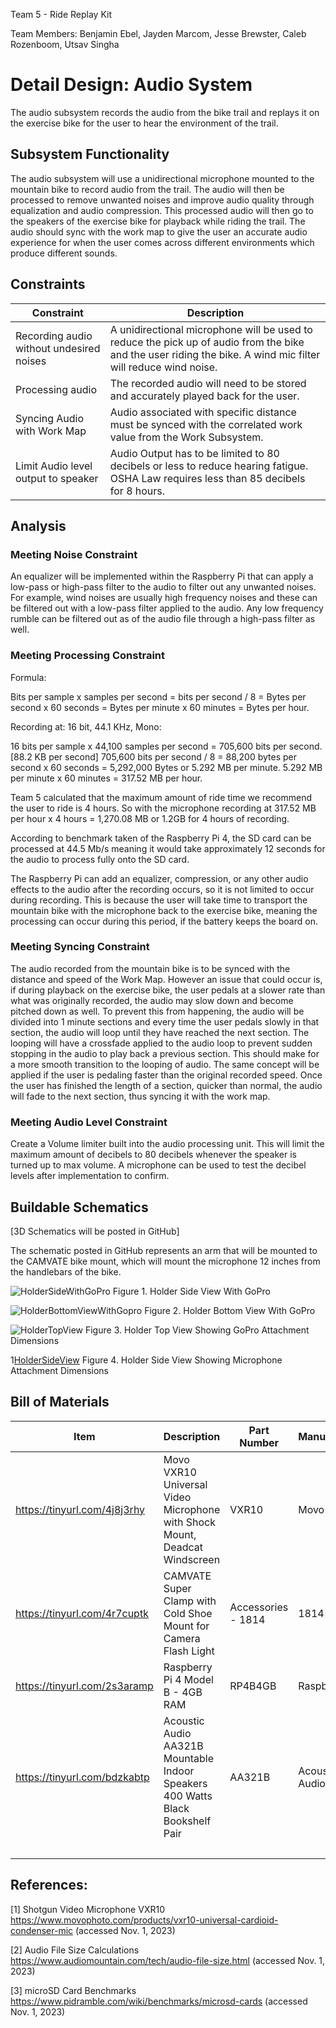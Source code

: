 Team 5 - Ride Replay Kit

Team Members: Benjamin Ebel, Jayden Marcom, Jesse Brewster, Caleb Rozenboom, Utsav Singha

# Detail Design: Audio System
The audio subsystem records the audio from the bike trail and replays it on the exercise bike for the user to hear the environment of the trail.


##  Subsystem Functionality

The audio subsystem will use a unidirectional microphone mounted to the mountain bike to record audio from the trail. The audio will then be processed to remove unwanted noises and improve audio quality through equalization and audio compression. This processed audio will then go to the speakers of the exercise bike for playback while riding the trail. The audio should sync with the work map to give the user an accurate audio experience for when the user comes across different environments which produce different sounds.

## Constraints 


|Constraint|Description|
|----------|-----------|
|Recording audio without undesired noises|A unidirectional microphone will be used to reduce the pick up of audio from the bike and the user riding the bike. A wind mic filter will reduce wind noise.|
|Processing audio|The recorded audio will need to be stored and accurately played back for the user.|
|Syncing Audio with Work Map|Audio associated with specific distance must be synced with the correlated work value from the Work Subsystem.|
|Limit Audio level output to speaker|Audio Output has to be limited to 80 decibels or less to reduce hearing fatigue. OSHA Law requires less than 85 decibels for 8 hours.|



## Analysis

### Meeting Noise Constraint
An equalizer will be implemented within the Raspberry Pi that can apply a low-pass or high-pass filter to the audio to filter out any unwanted noises. For example, wind noises are usually high frequency noises and these can be filtered out with a low-pass filter applied to the audio. Any low frequency rumble can be filtered out as of the audio file through a high-pass filter as well.

### Meeting Processing Constraint

Formula:

Bits per sample x samples per second = bits per second / 8 = Bytes per second x 60 seconds = Bytes per minute x 60 minutes = Bytes per hour.

Recording at: 16 bit, 44.1 KHz, Mono:

16 bits per sample x 44,100 samples per second = 705,600 bits per second. [88.2 KB per second]
705,600 bits per second / 8 = 88,200 bytes per second x 60 seconds = 5,292,000 Bytes or 5.292 MB per minute.
5.292 MB per minute x 60 minutes = 317.52 MB per hour.

Team 5 calculated that the maximum amount of ride time we recommend the user to ride is 4 hours. So with the microphone recording at 317.52 MB per hour x 4 hours = 1,270.08 MB or 1.2GB for 4 hours of recording.

According to benchmark taken of the Raspberry Pi 4, the SD card can be processed at 44.5 Mb/s meaning it would take approximately 12 seconds for the audio to process fully onto the SD card.

The Raspberry Pi can add an equalizer, compression, or any other audio effects to the audio after the recording occurs, so it is not limited to occur during recording. This is because the user will take time to transport the mountain bike with the microphone back to the exercise bike, meaning the processing can occur during this period, if the battery keeps the board on.

### Meeting Syncing Constraint

The audio recorded from the mountain bike is to be synced with the distance and speed of the Work Map. However an issue that could occur is, if during playback on the exercise bike, the user pedals at a slower rate than what was originally recorded, the audio may slow down and become pitched down as well. To prevent this from happening, the audio will be divided into 1 minute sections and every time the user pedals slowly in that section, the audio will loop until they have reached the next section. The looping will have a crossfade applied to the audio loop to prevent sudden stopping in the audio to play back a previous section. This should make for a more smooth transition to the looping of audio. The same concept will be applied if the user is pedaling faster than the original recorded speed. Once the user has finished the length of a section, quicker than normal, the audio will fade to the next section, thus syncing it with the work map.



### Meeting Audio Level Constraint

Create a Volume limiter built into the audio processing unit. This will limit the maximum amount of decibels to 80 decibels whenever the speaker is turned up to max volume. A microphone can be used to test the decibel levels after implementation to confirm. 


## Buildable Schematics

[3D Schematics will be posted in GitHub]	

The schematic posted in GitHub represents an arm that will be mounted to the CAMVATE bike mount, which will mount the microphone 12 inches from the handlebars of the bike.


![HolderSideWithGoPro](https://github.com/Baebel43/team5capstone/blob/main/Documentation/Images/AudioAndVideoSystemImages/HolderWithGoPro.png)
Figure 1. Holder Side View With GoPro

![HolderBottomViewWithGopro](https://github.com/Baebel43/team5capstone/blob/main/Documentation/Images/AudioAndVideoSystemImages/HolderWithGoProBottomView.png)
Figure 2. Holder Bottom View With GoPro

![HolderTopView](https://github.com/Baebel43/team5capstone/blob/main/Documentation/Images/AudioAndVideoSystemImages/HolderTopDimensions.png)
Figure 3. Holder Top View Showing GoPro Attachment Dimensions

1[HolderSideView](https://github.com/Baebel43/team5capstone/blob/main/Documentation/Images/AudioAndVideoSystemImages/HolderSideDimensions.png)
Figure 4. Holder Side View Showing Microphone Attachment Dimensions

## Bill of Materials

|Item|Description|Part Number|Manufacturer|Quantity|Individual Price|Total|
|----|-----------|-----------|------------|--------|----------------|-----|
|https://tinyurl.com/4j8j3rhy|Movo VXR10 Universal Video Microphone with Shock Mount, Deadcat Windscreen|VXR10|Movo|1|$39.95|$39.95|
|https://tinyurl.com/4r7cuptk|CAMVATE Super Clamp with Cold Shoe Mount for Camera Flash Light |Accessories - 1814|1814|CAMVATE|1|$15.00|$15.00|
|https://tinyurl.com/2s3aramp|Raspberry Pi 4 Model B - 4GB RAM|RP4B4GB|Raspberry Pi|0 (Split between Visual Subsystem)|$0.00|$0.00|
|https://tinyurl.com/bdzkabtp|Acoustic Audio AA321B Mountable Indoor Speakers 400 Watts Black Bookshelf Pair|AA321B|Acoustic Audio|1|$36.88|$36.88|
||||||TOTAL|$91.83|

## References:

[1] Shotgun Video Microphone VXR10
https://www.movophoto.com/products/vxr10-universal-cardioid-condenser-mic
(accessed Nov. 1, 2023)
	 	
[2] Audio File Size Calculations
https://www.audiomountain.com/tech/audio-file-size.html
(accessed Nov. 1, 2023)

[3] microSD Card Benchmarks
https://www.pidramble.com/wiki/benchmarks/microsd-cards
(accessed Nov. 1, 2023)


